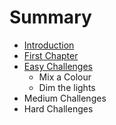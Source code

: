 # Summary

* [Introduction](README.md)
* [First Chapter](chapter1.md)
* [Easy Challenges](easy_challenges.md)
   * Mix a Colour
   * Dim the lights
* Medium Challenges
* Hard Challenges

